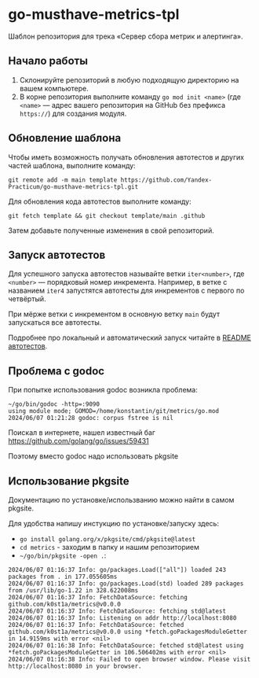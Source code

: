 # go-musthave-metrics-tpl

Шаблон репозитория для трека «Сервер сбора метрик и алертинга».

## Начало работы

1. Склонируйте репозиторий в любую подходящую директорию на вашем компьютере.
2. В корне репозитория выполните команду `go mod init <name>` (где `<name>` — адрес вашего репозитория на GitHub без префикса `https://`) для создания модуля.

## Обновление шаблона

Чтобы иметь возможность получать обновления автотестов и других частей шаблона, выполните команду:

```
git remote add -m main template https://github.com/Yandex-Practicum/go-musthave-metrics-tpl.git
```

Для обновления кода автотестов выполните команду:

```
git fetch template && git checkout template/main .github
```

Затем добавьте полученные изменения в свой репозиторий.

## Запуск автотестов

Для успешного запуска автотестов называйте ветки `iter<number>`, где `<number>` — порядковый номер инкремента. Например, в ветке с названием `iter4` запустятся автотесты для инкрементов с первого по четвёртый.

При мёрже ветки с инкрементом в основную ветку `main` будут запускаться все автотесты.

Подробнее про локальный и автоматический запуск читайте в [README автотестов](https://github.com/Yandex-Practicum/go-autotests).

## Проблема с godoc

При попытке использования godoc возникла проблема:
```
~/go/bin/godoc -http=:9090
using module mode; GOMOD=/home/konstantin/git/metrics/go.mod
2024/06/07 01:21:28 godoc: corpus fstree is nil
```

Поискал в интернете, нашел известный баг https://github.com/golang/go/issues/59431

Поэтому вместо godoc надо использовать pkgsite

## Использование pkgsite

Документацию по установке/использванию можно найти в самом pkgsite.

Для удобства напишу инстукцию по установке/запуску здесь:
* `go install golang.org/x/pkgsite/cmd/pkgsite@latest`
* `cd metrics` - заходим в папку и нашим репозиторием
* `~/go/bin/pkgsite -open .`:
```
2024/06/07 01:16:37 Info: go/packages.Load(["all"]) loaded 243 packages from . in 177.055605ms
2024/06/07 01:16:37 Info: go/packages.Load(std) loaded 289 packages from /usr/lib/go-1.22 in 328.622008ms
2024/06/07 01:16:37 Info: FetchDataSource: fetching github.com/k0st1a/metrics@v0.0.0
2024/06/07 01:16:37 Info: FetchDataSource: fetching std@latest
2024/06/07 01:16:37 Info: Listening on addr http://localhost:8080
2024/06/07 01:16:37 Info: FetchDataSource: fetched github.com/k0st1a/metrics@v0.0.0 using *fetch.goPackagesModuleGetter in 14.9159ms with error <nil>
2024/06/07 01:16:38 Info: FetchDataSource: fetched std@latest using *fetch.goPackagesModuleGetter in 106.506402ms with error <nil>
2024/06/07 01:16:38 Info: Failed to open browser window. Please visit http://localhost:8080 in your browser.
```
